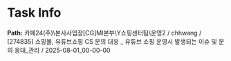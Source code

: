 # Task Info

**Path:** 카페24(주)\본사사업장\[CG]MI본부\Y쇼핑센터팀\운영2 / chhwang / [274835] 쇼핑몰, 유튜브쇼핑 CS 문의 대응 _ 유튜브 쇼핑 운영시 발생되는 이슈 및 문의 응대_관리 / 2025-08-01_00-00-00

